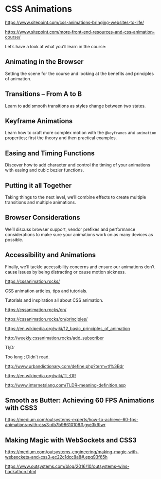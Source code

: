 # CSS Animations  



https://www.sitepoint.com/css-animations-bringing-websites-to-life/



https://www.sitepoint.com/more-front-end-resources-and-css-animation-course/




Let’s have a look at what you’ll learn in the course:


## Animating in the Browser

Setting the scene for the course and looking at the benefits and principles of animation.

## Transitions – From A to B

Learn to add smooth transitions as styles change between two states.

## Keyframe Animations

Learn how to craft more complex motion with the `@keyframes` and `animation` properties; first the theory and then practical examples.

## Easing and Timing Functions

Discover how to add character and control the timing of your animations with easing and cubic bezier functions.

## Putting it all Together

Taking things to the next level, we’ll combine effects to create multiple transitions and multiple animations.

## Browser Considerations

We’ll discuss browser support, vendor prefixes and performance considerations to make sure your animations work on as many devices as possible.

## Accessibility and Animations

Finally, we’ll tackle accessibility concerns and ensure our animations don’t cause issues by being distracting or cause motion sickness.



https://cssanimation.rocks/


CSS animation articles, tips and tutorials. 

Tutorials and inspiration all about CSS animation.



https://cssanimation.rocks/cn/

https://cssanimation.rocks/cn/principles/

https://en.wikipedia.org/wiki/12_basic_principles_of_animation

http://weekly.cssanimation.rocks/add_subscriber






Tl;Dr

Too long ; Didn't read. 


http://www.urbandictionary.com/define.php?term=tl%3Bdr

https://en.wikipedia.org/wiki/TL;DR

http://www.internetslang.com/TLDR-meaning-definition.asp








## Smooth as Butter: Achieving 60 FPS Animations with CSS3

https://medium.com/outsystems-experts/how-to-achieve-60-fps-animations-with-css3-db7b98610108#.gye3k9lwr


## Making Magic with WebSockets and CSS3

https://medium.com/outsystems-engineering/making-magic-with-websockets-and-css3-ec22c1dcc8a8#.epq93f65h

https://www.outsystems.com/blog/2016/10/outsystems-wins-hackathon.html










